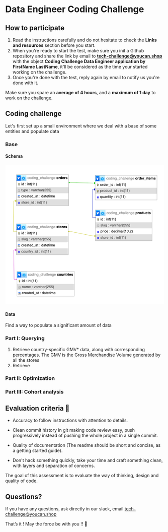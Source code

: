 # Data Engineer Coding Challenge

## How to participate
1. Read the instructions carefully and do not hesitate to check the **Links and resources** section before you start. 
2. When you're ready to start the test, make sure you init a Github repository and share the link by email to **tech-challenge@youcan.shop** with the object **Coding Challenge Data Engineer application by FirstName LastName**, it'll be considered as the time your started working on the challenge.
3. Once you're done with the test, reply again by email to notify us you're done with it. 

Make sure you spare an **average of 4 hours**, and a **maximum of 1 day** to work on the challenge.

## Coding challenge
Let's first set up a small environment where we deal with a base of some entities and populate data

### Base

#### Schema

![Schema](https://raw.githubusercontent.com/youcan-shop/coding-challenges/cee96ef93118330336ac32d1df7ce6554f825d02/Data%20Engineer/schema.png "Schema")

#### Data
Find a way to populate a significant amount of data

### Part I: Querying  
1. Retrieve country-specific GMV* data, along with corresponding percentages.
The GMV is the Gross Merchandise Volume generated by all the stores
2. Retrieve  
### Part II: Optimization


### Part III: Cohort analysis


## Evaluation criteria 🚨
- Accuracy to follow instructions with attention to details.
- Clean commit history in git making code review easy, push progressively instead of pushing the whole project in a single commit.
- Quality of documentation (The readme should be short and concise, as a getting started guide).
 
- Don't hack something quickly, take your time and craft something clean, with layers and separation of concerns.

The goal of this assessment is to evaluate the way of thinking, design and quality of code. 

## Questions?
If you have any questions, ask directly in our slack, email tech-challenge@youcan.shop

That’s it ! May the force be with you !! 🖖 

